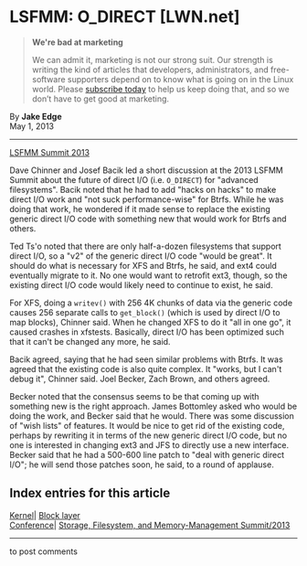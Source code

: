 # LSFMM: O_DIRECT [LWN.net]

> **We're bad at marketing**
> 
> We can admit it, marketing is not our strong suit. Our strength is writing the kind of articles that developers, administrators, and free-software supporters depend on to know what is going on in the Linux world. Please [subscribe today](/Promo/nsn-bad/subscribe) to help us keep doing that, and so we don’t have to get good at marketing. 

By **Jake Edge**  
May 1, 2013 

* * *

[LSFMM Summit 2013](/Articles/LSFMM2013/)

Dave Chinner and Josef Bacik led a short discussion at the 2013 LSFMM Summit about the future of direct I/O (i.e. `O_DIRECT`) for "advanced filesystems". Bacik noted that he had to add "hacks on hacks" to make direct I/O work and "not suck performance-wise" for Btrfs. While he was doing that work, he wondered if it made sense to replace the existing generic direct I/O code with something new that would work for Btrfs and others. 

Ted Ts'o noted that there are only half-a-dozen filesystems that support direct I/O, so a "v2" of the generic direct I/O code "would be great". It should do what is necessary for XFS and Btrfs, he said, and ext4 could eventually migrate to it. No one would want to retrofit ext3, though, so the existing direct I/O code would likely need to continue to exist, he said. 

For XFS, doing a `writev()` with 256 4K chunks of data via the generic code causes 256 separate calls to `get_block()` (which is used by direct I/O to map blocks), Chinner said. When he changed XFS to do it "all in one go", it caused crashes in xfstests. Basically, direct I/O has been optimized such that it can't be changed any more, he said. 

Bacik agreed, saying that he had seen similar problems with Btrfs. It was agreed that the existing code is also quite complex. It "works, but I can't debug it", Chinner said. Joel Becker, Zach Brown, and others agreed. 

Becker noted that the consensus seems to be that coming up with something new is the right approach. James Bottomley asked who would be doing the work, and Becker said that he would. There was some discussion of "wish lists" of features. It would be nice to get rid of the existing code, perhaps by rewriting it in terms of the new generic direct I/O code, but no one is interested in changing ext3 and JFS to directly use a new interface. Becker said that he had a 500-600 line patch to "deal with generic direct I/O"; he will send those patches soon, he said, to a round of applause. 

  
Index entries for this article  
---  
[Kernel](/Kernel/Index)| [Block layer](/Kernel/Index#Block_layer)  
[Conference](/Archives/ConferenceIndex/)| [Storage, Filesystem, and Memory-Management Summit/2013](/Archives/ConferenceIndex/#Storage_Filesystem_and_Memory-Management_Summit-2013)  
  


* * *

to post comments 
